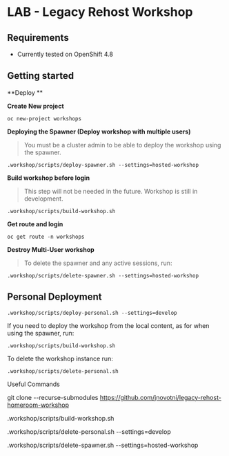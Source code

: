 LAB - Legacy Rehost Workshop
============================

## Requirements 
* Currently tested on OpenShift 4.8

## Getting started

**Deploy **

**Create New project**
```
oc new-project workshops
```

**Deploying the Spawner (Deploy workshop with multiple users)**
> You must be a cluster admin to be able to deploy the workshop using the spawner.
```
.workshop/scripts/deploy-spawner.sh --settings=hosted-workshop
```

**Build workshop before login**
> This step will not be needed in the future. Workshop is  still in development.
```
.workshop/scripts/build-workshop.sh
```

**Get route and login**
```
oc get route -n workshops 
```

**Destroy Multi-User workshop** 
> To delete the spawner and any active sessions, run:
```
.workshop/scripts/delete-spawner.sh --settings=hosted-workshop
```

Personal Deployment
-------------------

```
.workshop/scripts/deploy-personal.sh --settings=develop
```

If you need to deploy the workshop from the local content, as for when using the spawner, run:

```
.workshop/scripts/build-workshop.sh
```

To delete the workshop instance run:

```
.workshop/scripts/delete-personal.sh
```



Useful Commands

git clone --recurse-submodules https://github.com/jnovotni/legacy-rehost-homeroom-workshop

.workshop/scripts/build-workshop.sh




.workshop/scripts/delete-personal.sh --settings=develop




.workshop/scripts/delete-spawner.sh --settings=hosted-workshop
